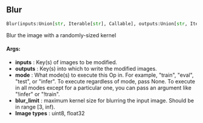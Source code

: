 ## Blur
```python
Blur(inputs:Union[str, Iterable[str], Callable], outputs:Union[str, Iterable[str]], mode:Union[NoneType, str, Iterable[str]]=None, blur_limit:Union[int, Tuple[int, int]]=7)
```
Blur the image with a randomly-sized kernel

#### Args:

* **inputs** :  Key(s) of images to be modified.
* **outputs** :  Key(s) into which to write the modified images.
* **mode** :  What mode(s) to execute this Op in. For example, "train", "eval", "test", or "infer". To execute            regardless of mode, pass None. To execute in all modes except for a particular one, you can pass an argument            like "!infer" or "!train".
* **blur_limit** :  maximum kernel size for blurring the input image. Should be in range [3, inf).
* **Image types** :         uint8, float32    